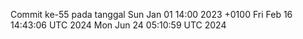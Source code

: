 Commit ke-55 pada tanggal Sun Jan 01 14:00 2023 +0100
Fri Feb 16 14:43:06 UTC 2024
Mon Jun 24 05:10:59 UTC 2024
